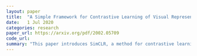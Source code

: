 ```yaml
---
layout: paper
title:  "A Simple Framework for Contrastive Learning of Visual Representations"
date:   1 Jul 2020
categories: research
paper_url: https://arxiv.org/pdf/2002.05709
code_url: 
summary: "This paper introduces SimCLR, a method for contrastive learning of visual representations. Authors find that data augmentation composition, a learnable nonlinear transformation to the contrastive loss, and larger batch size with more training steps improve representation quality. A linear classifier using SimCLR's self-supervised representations reaches 76.5% top-1 accuracy, a 7% improvement over the prior best and equal to supervised ResNet-50. With only 1% of labels, it achieves 85.8% top-5 accuracy, outdoing AlexNet with 100 times fewer labels."
---
```



